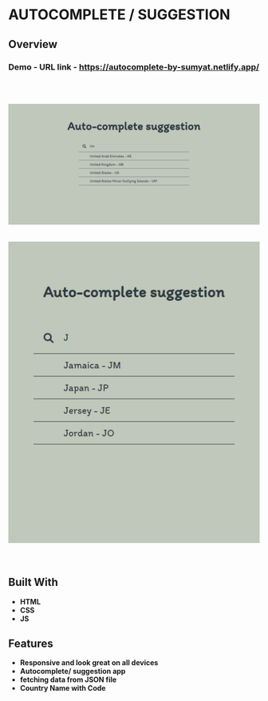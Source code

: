 # AUTOCOMPLETE / SUGGESTION

## Overview

  <h3>   Demo - URL link -
    <a href="https://autocomplete-by-sumyat.netlify.app/">
     https://autocomplete-by-sumyat.netlify.app/
    </a>
  </h3>

<br/>
<br/>

![](Demo/large-screen.png)
<br/>
<br/>

<div align="center">
<img src="Demo/small-screen.png" width="600">
</div>

<br/>
<br/>

## Built With

- **HTML**
- **CSS**
- **JS**

## Features

- **Responsive and look great on all devices**
- **Autocomplete/ suggestion app**
- **fetching data from JSON file**
- **Country Name with Code**
